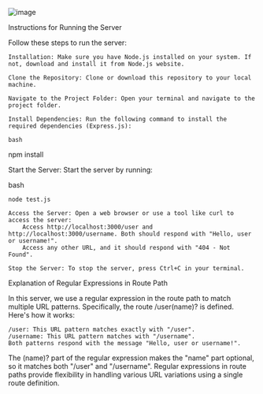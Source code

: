 
![image](https://github.com/gitbiruk2010/Implement-Regular-Expressions-in-Express-Route-Paths/assets/103274295/7cefaa60-a5fc-4f2e-b210-dd7f2c3f6d6c)



Instructions for Running the Server

Follow these steps to run the server:

    Installation: Make sure you have Node.js installed on your system. If not, download and install it from Node.js website.

    Clone the Repository: Clone or download this repository to your local machine.

    Navigate to the Project Folder: Open your terminal and navigate to the project folder.

    Install Dependencies: Run the following command to install the required dependencies (Express.js):

    bash

npm install

Start the Server: Start the server by running:

bash

    node test.js

    Access the Server: Open a web browser or use a tool like curl to access the server:
        Access http://localhost:3000/user and http://localhost:3000/username. Both should respond with "Hello, user or username!".
        Access any other URL, and it should respond with "404 - Not Found".

    Stop the Server: To stop the server, press Ctrl+C in your terminal.

Explanation of Regular Expressions in Route Path

In this server, we use a regular expression in the route path to match multiple URL patterns. Specifically, the route /user(name)? is defined. Here's how it works:

    /user: This URL pattern matches exactly with "/user".
    /username: This URL pattern matches with "/username".
    Both patterns respond with the message "Hello, user or username!".

The (name)? part of the regular expression makes the "name" part optional, so it matches both "/user" and "/username". Regular expressions in route paths provide flexibility in handling various URL variations using a single route definition.
